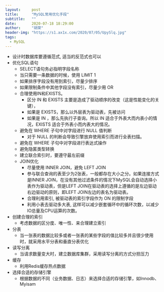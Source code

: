 ```yaml
---
layout:     post
title:      "MySQL常用优化手段"
subtitle:   ""
date:       2020-07-18 18:29:00
author:     "胡荣"
header-img: "https://s1.ax1x.com/2020/07/05/UpySlq.jpg"
tags:
  - MySQL
---
```


- 设计时数据库要遵循范式, 适当的反范式也可以
- 优化SQL语句
    - SELECT语句务必指明字段名称
    - 当只需要一条数据的时候，使用 LIMIT 1
    - 如果排序字段没有用到索引，尽量少排序
    - 如果限制条件中其他字段没有索引，尽量少用 OR
    - 合理使用IN和EXISTS。
        - 区分 IN 和 EXISTS 主要是造成了驱动顺序的改变（这是性能变化的关键），
        - 如果是 EXISTS，那么以外层表为驱动表，先被访问
        - 如果是 IN ，那么先执行子查询。所以 IN 适合于外表大而内表小的情况，EXISTS 适合于外表小而内表大的情况。
    - 避免在 WHERE 子句中对字段进行 NULL 值判断
        - 对于 NULL 的判断会导致引擎放弃使用索引而进行全表扫描。
    - 避免在 WHERE 子句中对字段进行表达式操作
    - 避免隐匿类型转换
    - 建立联合索引时，要遵守最左前缀
    - JOIN优化
        - 尽量使用 INNER JOIN，避免 LEFT JOIN
        - 参与联合查询的表至少为2张表，一般都存在大小之分。如果连接方式是INNER JOIN，在没有其他过滤条件的情况下MySQL会自动选择小表作为驱动表，但是LEFT JOIN在驱动表的选择上遵循的是左边驱动右边驱动的原则，即LEFT JOIN左边的表名为驱动表。
        - 合理利用索引, 被驱动表的索引字段作为 ON 的限制字段
        - 利用小表去驱动多大表, 这样可以减少嵌套循环中的循环次数，以减少IO总量及CPU运算的次数。
- 创建合理的索引
    - 考虑数据的区分度、唯一性、来合理建立索引
- 分表
    - 当一张表的数据比较多或者一张表的某些字段的值比较多并且很少使用时，就采用水平分表和垂直分表优化
- 读写分离
    - 当请求数量变大时，建立数据库集群，采用读写分离的方式分担压力
- 缓存
    - 利用Redis缓存热点数据
- 选择合适的存储引擎
    - 根据数据的不同（业务数据、日志）来选择合适的存储引擎，如Innodb、Myisam

[1]: https://blog.csdn.net/weixin_43972437/article/details/106615751